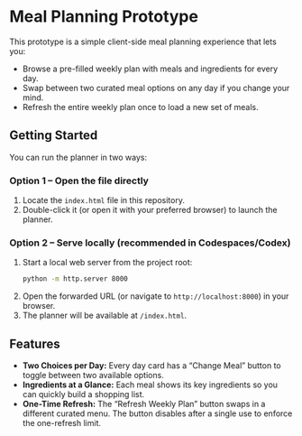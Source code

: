 # Meal Planning Prototype

This prototype is a simple client-side meal planning experience that lets you:

- Browse a pre-filled weekly plan with meals and ingredients for every day.
- Swap between two curated meal options on any day if you change your mind.
- Refresh the entire weekly plan once to load a new set of meals.

## Getting Started

You can run the planner in two ways:

### Option 1 – Open the file directly
1. Locate the `index.html` file in this repository.
2. Double-click it (or open it with your preferred browser) to launch the planner.

### Option 2 – Serve locally (recommended in Codespaces/Codex)
1. Start a local web server from the project root:
   ```bash
   python -m http.server 8000
   ```
2. Open the forwarded URL (or navigate to `http://localhost:8000`) in your browser.
3. The planner will be available at `/index.html`.

## Features

- **Two Choices per Day:** Every day card has a “Change Meal” button to toggle between two available options.
- **Ingredients at a Glance:** Each meal shows its key ingredients so you can quickly build a shopping list.
- **One-Time Refresh:** The “Refresh Weekly Plan” button swaps in a different curated menu. The button disables after a single use to enforce the one-refresh limit.
